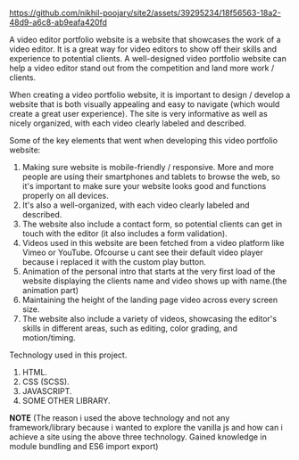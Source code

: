

https://github.com/nikhil-poojary/site2/assets/39295234/18f56563-18a2-48d9-a6c8-ab9eafa420fd


A video editor portfolio website is a website that showcases the work of a video editor. It is a great way for video editors to show off their skills and experience to potential clients. A well-designed video portfolio website can help a video editor stand out from the competition and land more work / clients.

When creating a video portfolio website, it is important to design / develop a website that is both visually appealing and easy to navigate (which would create a great user experience). The site is very informative as well as nicely organized, with each video clearly labeled and described.

Some of the key elements that went when developing this video portfolio website:

1. Making sure website is mobile-friendly / responsive. More and more people are using their smartphones and tablets to browse the web, so it's important to make sure your website looks good and functions properly on all devices.
2. It's also a well-organized, with each video clearly labeled and described.
3. The website also include a contact form, so potential clients can get in touch with the editor (it also includes a form validation).
4. Videos used in this website are been fetched from a video platform like Vimeo or YouTube. Ofcourse u cant see their default video player because i replaced it with the custom play button.
5. Animation of the personal intro that starts at the very first load of the website displaying the clients name and video shows up with name.(the animation part) 
6. Maintaining the height of the landing page video across every screen size.
7.  The website also include a variety of videos, showcasing the editor's skills in different areas, such as editing, color grading, and motion/timing.

Technology used in this project.
1. HTML.
2. CSS (SCSS).
3. JAVASCRIPT.
4. SOME OTHER LIBRARY.

**NOTE**
(The reason i used the above technology and not any framework/library because i wanted to explore the vanilla js and how can i achieve a site using the above three technology. Gained knowledge in module bundling and ES6 import export)

